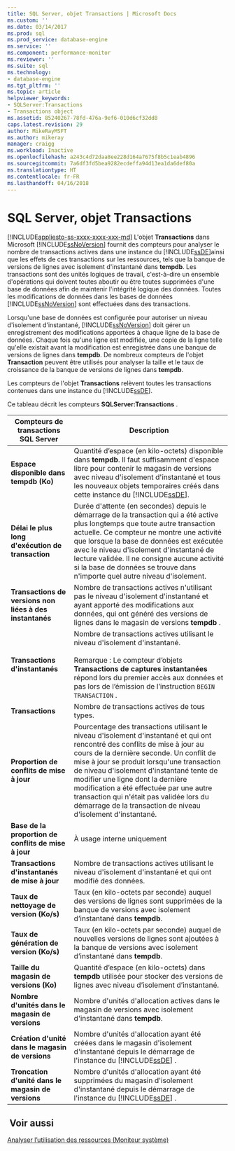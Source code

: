 ```yaml
---
title: SQL Server, objet Transactions | Microsoft Docs
ms.custom: ''
ms.date: 03/14/2017
ms.prod: sql
ms.prod_service: database-engine
ms.service: ''
ms.component: performance-monitor
ms.reviewer: ''
ms.suite: sql
ms.technology:
- database-engine
ms.tgt_pltfrm: ''
ms.topic: article
helpviewer_keywords:
- SQLServer:Transactions
- Transactions object
ms.assetid: 85240267-78fd-476a-9ef6-010d6cf32dd8
caps.latest.revision: 29
author: MikeRayMSFT
ms.author: mikeray
manager: craigg
ms.workload: Inactive
ms.openlocfilehash: a243c4d72daa8ee228d164a7675f8b5c1eab4896
ms.sourcegitcommit: 7a6df3fd5bea9282ecdeffa94d13ea1da6def80a
ms.translationtype: HT
ms.contentlocale: fr-FR
ms.lasthandoff: 04/16/2018
---
```

# <a name="sql-server-transactions-object"></a>SQL Server, objet Transactions
[!INCLUDE[appliesto-ss-xxxx-xxxx-xxx-md](../../includes/appliesto-ss-xxxx-xxxx-xxx-md.md)]
  L'objet **Transactions** dans Microsoft [!INCLUDE[ssNoVersion](../../includes/ssnoversion-md.md)] fournit des compteurs pour analyser le nombre de transactions actives dans une instance du [!INCLUDE[ssDE](../../includes/ssde-md.md)]ainsi que les effets de ces transactions sur les ressources, tels que la banque de versions de lignes avec isolement d'instantané dans **tempdb**. Les transactions sont des unités logiques de travail, c'est-à-dire un ensemble d'opérations qui doivent toutes aboutir ou être toutes supprimées d'une base de données afin de maintenir l'intégrité logique des données. Toutes les modifications de données dans les bases de données [!INCLUDE[ssNoVersion](../../includes/ssnoversion-md.md)] sont effectuées dans des transactions.  
  
 Lorsqu'une base de données est configurée pour autoriser un niveau d'isolement d'instantané, [!INCLUDE[ssNoVersion](../../includes/ssnoversion-md.md)] doit gérer un enregistrement des modifications apportées à chaque ligne de la base de données. Chaque fois qu'une ligne est modifiée, une copie de la ligne telle qu'elle existait avant la modification est enregistrée dans une banque de versions de lignes dans **tempdb**. De nombreux compteurs de l'objet **Transaction** peuvent être utilisés pour analyser la taille et le taux de croissance de la banque de versions de lignes dans **tempdb**.  
  
 Les compteurs de l'objet **Transactions** relèvent toutes les transactions contenues dans une instance du [!INCLUDE[ssDE](../../includes/ssde-md.md)].  
  
 Ce tableau décrit les compteurs **SQLServer:Transactions** .  
  
|Compteurs de transactions SQL Server|Description|  
|--------------------------------------|-----------------|  
|**Espace disponible dans tempdb (Ko)**|Quantité d’espace (en kilo-octets) disponible dans **tempdb**. Il faut suffisamment d'espace libre pour contenir le magasin de versions avec niveau d'isolement d'instantané et tous les nouveaux objets temporaires créés dans cette instance du [!INCLUDE[ssDE](../../includes/ssde-md.md)].|  
|**Délai le plus long d'exécution de transaction**|Durée d'attente (en secondes) depuis le démarrage de la transaction qui a été active plus longtemps que toute autre transaction actuelle. Ce compteur ne montre une activité que lorsque la base de données est exécutée avec le niveau d'isolement d'instantané de lecture validée. Il ne consigne aucune activité si la base de données se trouve dans n'importe quel autre niveau d'isolement.|  
|**Transactions de versions non liées à des instantanés**|Nombre de transactions actives n'utilisant pas le niveau d'isolement d'instantané et ayant apporté des modifications aux données, qui ont généré des versions de lignes dans le magasin de versions **tempdb** .|  
|**Transactions d'instantanés**|Nombre de transactions actives utilisant le niveau d'isolement d'instantané.<br /><br /> Remarque : Le compteur d’objets **Transactions de captures instantanées** répond lors du premier accès aux données et pas lors de l’émission de l’instruction `BEGIN TRANSACTION` .|  
|**Transactions**|Nombre de transactions actives de tous types.|  
|**Proportion de conflits de mise à jour**|Pourcentage des transactions utilisant le niveau d'isolement d'instantané et qui ont rencontré des conflits de mise à jour au cours de la dernière seconde. Un conflit de mise à jour se produit lorsqu'une transaction de niveau d'isolement d'instantané tente de modifier une ligne dont la dernière modification a été effectuée par une autre transaction qui n'était pas validée lors du démarrage de la transaction de niveau d'isolement d'instantané.|  
|**Base de la proportion de conflits de mise à jour**|À usage interne uniquement|
|**Transactions d'instantanés de mise à jour**|Nombre de transactions actives utilisant le niveau d'isolement d'instantané et qui ont modifié des données.|  
|**Taux de nettoyage de version (Ko/s)**|Taux (en kilo-octets par seconde) auquel des versions de lignes sont supprimées de la banque de versions avec isolement d’instantané dans **tempdb**.|  
|**Taux de génération de version (Ko/s)**|Taux (en kilo-octets par seconde) auquel de nouvelles versions de lignes sont ajoutées à la banque de versions avec isolement d’instantané dans **tempdb**.|  
|**Taille du magasin de versions (Ko)**|Quantité d’espace (en kilo-octets) dans **tempdb** utilisée pour stocker des versions de lignes avec niveau d’isolement d’instantané.|  
|**Nombre d'unités dans le magasin de versions**|Nombre d'unités d'allocation actives dans le magasin de versions avec isolement d'instantané dans **tempdb**.|  
|**Création d'unité dans le magasin de versions**|Nombre d'unités d'allocation ayant été créées dans le magasin d'isolement d'instantané depuis le démarrage de l'instance du [!INCLUDE[ssDE](../../includes/ssde-md.md)] .|  
|**Troncation d'unité dans le magasin de versions**|Nombre d'unités d'allocation ayant été supprimées du magasin d'isolement d'instantané depuis le démarrage de l'instance du [!INCLUDE[ssDE](../../includes/ssde-md.md)] .|  
  
## <a name="see-also"></a> Voir aussi  
 [Analyser l’utilisation des ressources &#40;Moniteur système&#41;](../../relational-databases/performance-monitor/monitor-resource-usage-system-monitor.md)  
  
  
